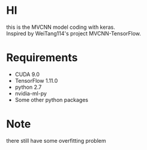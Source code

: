 # HI

this is the MVCNN model coding with keras.  
Inspired by WeiTang114's project MVCNN-TensorFlow.

# Requirements
* CUDA 9.0
* TensorFlow 1.11.0
* python 2.7
* nvidia-ml-py
* Some other python packages

# Note
there still have some overfitting problem